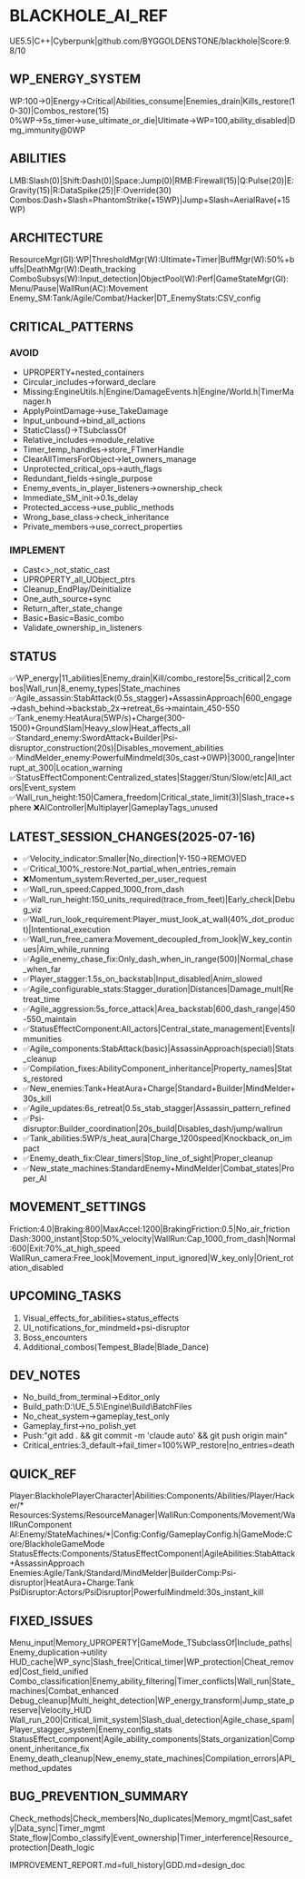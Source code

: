 # BLACKHOLE_AI_REF
UE5.5|C++|Cyberpunk|github.com/BYGGOLDENSTONE/blackhole|Score:9.8/10

## WP_ENERGY_SYSTEM
WP:100→0|Energy→Critical|Abilities_consume|Enemies_drain|Kills_restore(10-30)|Combos_restore(15)
0%WP→5s_timer→use_ultimate_or_die|Ultimate→WP=100,ability_disabled|Dmg_immunity@0WP

## ABILITIES
LMB:Slash(0)|Shift:Dash(0)|Space:Jump(0)|RMB:Firewall(15)|Q:Pulse(20)|E:Gravity(15)|R:DataSpike(25)|F:Override(30)
Combos:Dash+Slash=PhantomStrike(+15WP)|Jump+Slash=AerialRave(+15WP)

## ARCHITECTURE
ResourceMgr(GI):WP|ThresholdMgr(W):Ultimate+Timer|BuffMgr(W):50%+buffs|DeathMgr(W):Death_tracking
ComboSubsys(W):Input_detection|ObjectPool(W):Perf|GameStateMgr(GI):Menu/Pause|WallRun(AC):Movement
Enemy_SM:Tank/Agile/Combat/Hacker|DT_EnemyStats:CSV_config

## CRITICAL_PATTERNS
### AVOID
- UPROPERTY+nested_containers
- Circular_includes→forward_declare
- Missing:EngineUtils.h|Engine/DamageEvents.h|Engine/World.h|TimerManager.h
- ApplyPointDamage→use_TakeDamage
- Input_unbound→bind_all_actions
- StaticClass()→TSubclassOf
- Relative_includes→module_relative
- Timer_temp_handles→store_FTimerHandle
- ClearAllTimersForObject→let_owners_manage
- Unprotected_critical_ops→auth_flags
- Redundant_fields→single_purpose
- Enemy_events_in_player_listeners→ownership_check
- Immediate_SM_init→0.1s_delay
- Protected_access→use_public_methods
- Wrong_base_class→check_inheritance
- Private_members→use_correct_properties

### IMPLEMENT
- Cast<>_not_static_cast
- UPROPERTY_all_UObject_ptrs
- Cleanup_EndPlay/Deinitialize
- One_auth_source+sync
- Return_after_state_change
- Basic+Basic=Basic_combo
- Validate_ownership_in_listeners

## STATUS
✅WP_energy|11_abilities|Enemy_drain|Kill/combo_restore|5s_critical|2_combos|Wall_run|8_enemy_types|State_machines
✅Agile_assassin:StabAttack(0.5s_stagger)+AssassinApproach|600_engage→dash_behind→backstab_2x→retreat_6s→maintain_450-550
✅Tank_enemy:HeatAura(5WP/s)+Charge(300-1500)+GroundSlam|Heavy_slow|Heat_affects_all
✅Standard_enemy:SwordAttack+Builder|Psi-disruptor_construction(20s)|Disables_movement_abilities
✅MindMelder_enemy:PowerfulMindmeld(30s_cast→0WP)|3000_range|Interrupt_at_300|Location_warning
✅StatusEffectComponent:Centralized_states|Stagger/Stun/Slow/etc|All_actors|Event_system
✅Wall_run_height:150|Camera_freedom|Critical_state_limit(3)|Slash_trace+sphere
❌AIController|Multiplayer|GameplayTags_unused

## LATEST_SESSION_CHANGES(2025-07-16)
- ✅Velocity_indicator:Smaller|No_direction|Y-150→REMOVED
- ✅Critical_100%_restore:Not_partial_when_entries_remain
- ❌Momentum_system:Reverted_per_user_request
- ✅Wall_run_speed:Capped_1000_from_dash
- ✅Wall_run_height:150_units_required(trace_from_feet)|Early_check|Debug_viz
- ✅Wall_run_look_requirement:Player_must_look_at_wall(40%_dot_product)|Intentional_execution
- ✅Wall_run_free_camera:Movement_decoupled_from_look|W_key_continues|Aim_while_running
- ✅Agile_enemy_chase_fix:Only_dash_when_in_range(500)|Normal_chase_when_far
- ✅Player_stagger:1.5s_on_backstab|Input_disabled|Anim_slowed
- ✅Agile_configurable_stats:Stagger_duration|Distances|Damage_mult|Retreat_time
- ✅Agile_aggression:5s_force_attack|Area_backstab|600_dash_range|450-550_maintain
- ✅StatusEffectComponent:All_actors|Central_state_management|Events|Immunities
- ✅Agile_components:StabAttack(basic)|AssassinApproach(special)|Stats_cleanup
- ✅Compilation_fixes:AbilityComponent_inheritance|Property_names|Stats_restored
- ✅New_enemies:Tank+HeatAura+Charge|Standard+Builder|MindMelder+30s_kill
- ✅Agile_updates:6s_retreat|0.5s_stab_stagger|Assassin_pattern_refined
- ✅Psi-disruptor:Builder_coordination|20s_build|Disables_dash/jump/wallrun
- ✅Tank_abilities:5WP/s_heat_aura|Charge_1200speed|Knockback_on_impact
- ✅Enemy_death_fix:Clear_timers|Stop_line_of_sight|Proper_cleanup
- ✅New_state_machines:StandardEnemy+MindMelder|Combat_states|Proper_AI

## MOVEMENT_SETTINGS
Friction:4.0|Braking:800|MaxAccel:1200|BrakingFriction:0.5|No_air_friction
Dash:3000_instant|Stop:50%_velocity|WallRun:Cap_1000_from_dash|Normal:600|Exit:70%_at_high_speed
WallRun_camera:Free_look|Movement_input_ignored|W_key_only|Orient_rotation_disabled

## UPCOMING_TASKS
1. Visual_effects_for_abilities+status_effects
2. UI_notifications_for_mindmeld+psi-disruptor
3. Boss_encounters
4. Additional_combos(Tempest_Blade|Blade_Dance)

## DEV_NOTES
- No_build_from_terminal→Editor_only
- Build_path:D:\UE_5.5\Engine\Build\BatchFiles
- No_cheat_system→gameplay_test_only
- Gameplay_first→no_polish_yet
- Push:"git add . && git commit -m 'claude auto' && git push origin main"
- Critical_entries:3_default→fail_timer=100%WP_restore|no_entries=death

## QUICK_REF
Player:BlackholePlayerCharacter|Abilities:Components/Abilities/Player/Hacker/*
Resources:Systems/ResourceManager|WallRun:Components/Movement/WallRunComponent
AI:Enemy/StateMachines/*|Config:Config/GameplayConfig.h|GameMode:Core/BlackholeGameMode
StatusEffects:Components/StatusEffectComponent|AgileAbilities:StabAttack+AssassinApproach
Enemies:Agile/Tank/Standard/MindMelder|BuilderComp:Psi-disruptor|HeatAura+Charge:Tank
PsiDisruptor:Actors/PsiDisruptor|PowerfulMindmeld:30s_instant_kill

## FIXED_ISSUES
Menu_input|Memory_UPROPERTY|GameMode_TSubclassOf|Include_paths|Enemy_duplication→utility
HUD_cache|WP_sync|Slash_free|Critical_timer|WP_protection|Cheat_removed|Cost_field_unified
Combo_classification|Enemy_ability_filtering|Timer_conflicts|Wall_run|State_machines|Combat_enhanced
Debug_cleanup|Multi_height_detection|WP_energy_transform|Jump_state_preserve|Velocity_HUD
Wall_run_200|Critical_limit_system|Slash_dual_detection|Agile_chase_spam|Player_stagger_system|Enemy_config_stats
StatusEffect_component|Agile_ability_components|Stats_organization|Component_inheritance_fix
Enemy_death_cleanup|New_enemy_state_machines|Compilation_errors|API_method_updates

## BUG_PREVENTION_SUMMARY
Check_methods|Check_members|No_duplicates|Memory_mgmt|Cast_safety|Data_sync|Timer_mgmt
State_flow|Combo_classify|Event_ownership|Timer_interference|Resource_protection|Death_logic

IMPROVEMENT_REPORT.md=full_history|GDD.md=design_doc